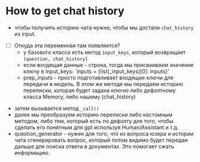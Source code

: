 # How to get chat history

* чтобы получить историю чата нужно, чтобы мы достали `chat_history` из input.
- [ ] Откуда эта переменная там появляется?
    * у базового класса есть метод `input_keys`, который возвращает `[question, chat_history]`
    * если входящая данные - строка, тогда мы присваиваем значение ключу в input_keys: `inputs = {list(_input_keys)[0]: inputs}'
    * prep_inputs - просто подготавливает входящие ключи для передачи в модель. В этом же методе мы передаем историю переписки, которая будет задана ключю либо дефолтному класса Memory, либо нашему (chat_history)

* затем вызывается метод `_call()`
* далее мы преобразуем историю переписки либо кастомным методом, либо тем, который есть по дефолту для того, чтобы сделать его понятным для gpt используя Human/Assistant и т.д.
* question_generator - нужен для того, что из вопроса юзера и истории чата сгенерировать вопрос, который потом видимо будет передан дальше для поиска ответа в документах. Это помогает сжать информацию.
